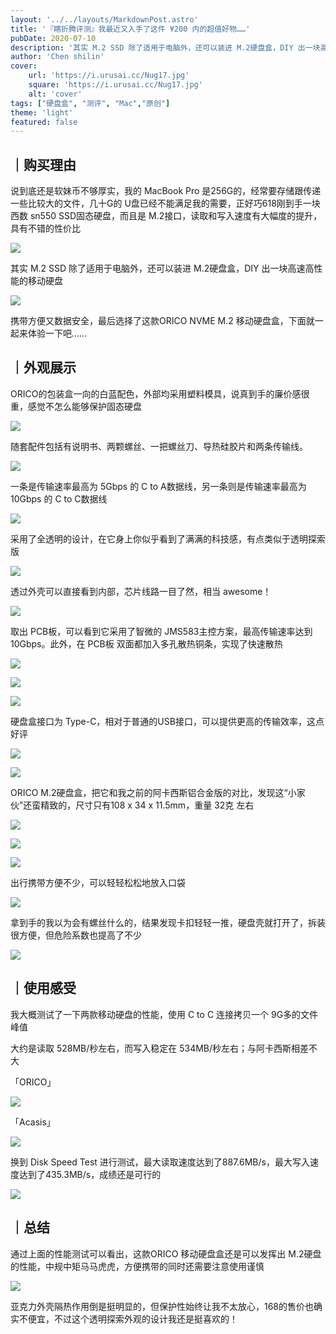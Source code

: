 ```yaml
---
layout: '../../layouts/MarkdownPost.astro'
title: '『瞎折腾评测』我最近又入手了这件 ¥200 内的超值好物……'
pubDate: 2020-07-10
description: '其实 M.2 SSD 除了适用于电脑外，还可以装进 M.2硬盘盒，DIY 出一块高速高性能的移动硬盘，于是选择了这款ORICO NVENE M.2移动硬盘盒'
author: 'Chen shilin'
cover:
    url: 'https://i.urusai.cc/Nug17.jpg'
    square: 'https://i.urusai.cc/Nug17.jpg'
    alt: 'cover'
tags: ["硬盘盒", "测评", "Mac","原创"]
theme: 'light'
featured: false
---
```



## ｜购买理由

说到底还是软妹币不够厚实，我的 MacBook Pro 是256G的，经常要存储跟传递一些比较大的文件，几十G的 U盘已经不能满足我的需要，正好巧618刚到手一块西数 sn550 SSD固态硬盘，而且是 M.2接口，读取和写入速度有大幅度的提升，具有不错的性价比

![](https://zaaap-1254235226.cos.ap-guangzhou.myqcloud.com/long_pic/2020/07/10/20200710161029874.jpg?size=1919x1080&imageMogr2/format/jpeg/quality/60)

其实 M.2 SSD 除了适用于电脑外，还可以装进 M.2硬盘盒，DIY 出一块高速高性能的移动硬盘

![](https://zaaap-1254235226.cos.ap-guangzhou.myqcloud.com/long_pic/2020/07/10/20200710161030399.jpg?size=1920x1080&imageMogr2/format/jpeg/quality/60)

携带方便又数据安全，最后选择了这款ORICO NVME M.2 移动硬盘盒，下面就一起来体验一下吧……

## ｜外观展示

ORICO的包装盒一向的白蓝配色，外部均采用塑料模具，说真到手的廉价感很重，感觉不怎么能够保护固态硬盘

![](https://zaaap-1254235226.cos.ap-guangzhou.myqcloud.com/long_pic/2020/07/10/20200710161030248.jpg?size=1920x1080&imageMogr2/format/jpeg/quality/60)

随套配件包括有说明书、两颗螺丝、一把螺丝刀、导热硅胶片和两条传输线。

![](https://zaaap-1254235226.cos.ap-guangzhou.myqcloud.com/long_pic/2020/07/10/20200710161030985.jpg?size=1920x1080&imageMogr2/format/jpeg/quality/60)

一条是传输速率最高为 5Gbps 的 C to A数据线，另一条则是传输速率最高为 10Gbps 的 C to C数据线

![](https://zaaap-1254235226.cos.ap-guangzhou.myqcloud.com/long_pic/2020/07/10/20200710161030376.jpg?size=1920x1080&imageMogr2/format/jpeg/quality/60)

采用了全透明的设计，在它身上你似乎看到了满满的科技感，有点类似于透明探索版

![](https://zaaap-1254235226.cos.ap-guangzhou.myqcloud.com/long_pic/2020/07/10/20200710161030273.jpg?size=1920x1080&imageMogr2/format/jpeg/quality/60)

透过外壳可以直接看到内部，芯片线路一目了然，相当 awesome！

![](https://zaaap-1254235226.cos.ap-guangzhou.myqcloud.com/long_pic/2020/07/10/20200710161030618.jpg?size=1920x1080&imageMogr2/format/jpeg/quality/60)

取出 PCB板，可以看到它采用了智微的 JMS583主控方案，最高传输速率达到 10Gbps。此外，在 PCB板 双面都加入多孔散热铜条，实现了快速散热

![](https://zaaap-1254235226.cos.ap-guangzhou.myqcloud.com/long_pic/2020/07/10/20200710161030474.jpg?size=1920x1080&imageMogr2/format/jpeg/quality/60)

![](https://zaaap-1254235226.cos.ap-guangzhou.myqcloud.com/long_pic/2020/07/10/20200710161030265.jpg?size=1920x1080&imageMogr2/format/jpeg/quality/60)

![](https://zaaap-1254235226.cos.ap-guangzhou.myqcloud.com/long_pic/2020/07/10/20200710161030745.jpg?size=1920x1080&imageMogr2/format/jpeg/quality/60)

硬盘盒接口为 Type-C，相对于普通的USB接口，可以提供更高的传输效率，这点好评

![](https://zaaap-1254235226.cos.ap-guangzhou.myqcloud.com/long_pic/2020/07/10/20200710161030596.jpg?size=1920x1080&imageMogr2/format/jpeg/quality/60)

![](https://zaaap-1254235226.cos.ap-guangzhou.myqcloud.com/long_pic/2020/07/10/20200710161030193.jpg?size=1920x1080&imageMogr2/format/jpeg/quality/60)

ORICO M.2硬盘盒，把它和我之前的阿卡西斯铝合金版的对比，发现这“小家伙”还蛮精致的，尺寸只有108 x 34 x 11.5mm，重量 32克 左右

![](https://zaaap-1254235226.cos.ap-guangzhou.myqcloud.com/long_pic/2020/07/10/20200710161030691.jpg?size=1920x1080&imageMogr2/format/jpeg/quality/60)

![](https://zaaap-1254235226.cos.ap-guangzhou.myqcloud.com/long_pic/2020/07/10/2020071016103016.jpg?size=1920x1080&imageMogr2/format/jpeg/quality/60)

![](https://zaaap-1254235226.cos.ap-guangzhou.myqcloud.com/long_pic/2020/07/10/20200710161030974.jpg?size=1920x1080&imageMogr2/format/jpeg/quality/60)

出行携带方便不少，可以轻轻松松地放入口袋

![](https://zaaap-1254235226.cos.ap-guangzhou.myqcloud.com/long_pic/2020/07/10/20200710161030197.jpg?size=1920x1080&imageMogr2/format/jpeg/quality/60)

拿到手的我以为会有螺丝什么的，结果发现卡扣轻轻一推，硬盘壳就打开了，拆装很方便，但危险系数也提高了不少

![](https://zaaap-1254235226.cos.ap-guangzhou.myqcloud.com/long_pic/2020/07/10/20200710161030627.jpg?size=1920x1080&imageMogr2/format/jpeg/quality/60)

## ｜使用感受

我大概测试了一下两款移动硬盘的性能，使用 C to C 连接拷贝一个 9G多的文件峰值

大约是读取 528MB/秒左右，而写入稳定在 534MB/秒左右；与阿卡西斯相差不大

「ORICO」

![](https://zaaap-1254235226.cos.ap-guangzhou.myqcloud.com/long_pic/2020/07/10/20200710161030192.jpg?size=1401x1080&imageMogr2/format/jpeg/quality/60)

「Acasis」

![](https://zaaap-1254235226.cos.ap-guangzhou.myqcloud.com/long_pic/2020/07/10/20200710161030616.jpg?size=1381x1080&imageMogr2/format/jpeg/quality/60)

换到 Disk Speed Test 进行测试，最大读取速度达到了887.6MB/s，最大写入速度达到了435.3MB/s，成绩还是可行的

![](https://zaaap-1254235226.cos.ap-guangzhou.myqcloud.com/long_pic/2020/07/10/20200710161030873.jpg?size=1080x1113&imageMogr2/format/jpeg/quality/60)

## ｜总结

通过上面的性能测试可以看出，这款ORICO 移动硬盘盒还是可以发挥出 M.2硬盘的性能，中规中矩马马虎虎，方便携带的同时还需要注意使用谨慎

![](https://zaaap-1254235226.cos.ap-guangzhou.myqcloud.com/long_pic/2020/07/10/20200710161030302.jpg?size=1920x1080&imageMogr2/format/jpeg/quality/60)

亚克力外壳隔热作用倒是挺明显的，但保护性始终让我不太放心，168的售价也确实不便宜，不过这个透明探索外观的设计我还是挺喜欢的！

